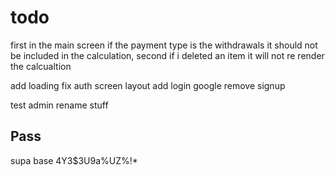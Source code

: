 # todo
first in the main screen if the payment type is the withdrawals it should not be included in the calculation, second if i deleted an item it will not re render the calcualtion 

add loading
fix auth screen layout
add login google 
remove signup 

test admin
rename stuff

## Pass
supa base 
4Y3$3U9a%UZ%!*

